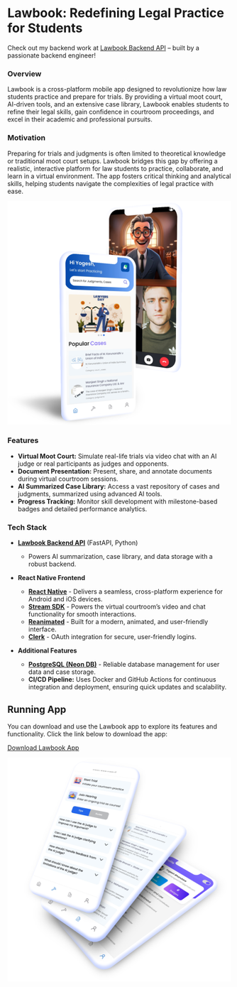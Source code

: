 # Lawbook: Redefining Legal Practice for Students

Check out my backend work at [Lawbook Backend API](https://github.com/yogesh-bhandare/lawbook-api) – built by a passionate backend engineer!

### Overview

Lawbook is a cross-platform mobile app designed to revolutionize how law students practice and prepare for trials. By providing a virtual moot court, AI-driven tools, and an extensive case library, Lawbook enables students to refine their legal skills, gain confidence in courtroom proceedings, and excel in their academic and professional pursuits.

### Motivation

Preparing for trials and judgments is often limited to theoretical knowledge or traditional moot court setups. Lawbook bridges this gap by offering a realistic, interactive platform for law students to practice, collaborate, and learn in a virtual environment. The app fosters critical thinking and analytical skills, helping students navigate the complexities of legal practice with ease.

![Lawbook Mockup](assets/images/mockup-1.png) 

### Features
   - **Virtual Moot Court:** Simulate real-life trials via video chat with an AI judge or real participants as judges and opponents.
   - **Document Presentation:** Present, share, and annotate documents during virtual courtroom sessions.
   - **AI Summarized Case Library:** Access a vast repository of cases and judgments, summarized using advanced AI tools.
   - **Progress Tracking:** Monitor skill development with milestone-based badges and detailed performance analytics.

### Tech Stack
- **[Lawbook Backend API](https://github.com/yogesh-bhandare/lawbook-backend-api)** (FastAPI, Python)
   - Powers AI summarization, case library, and data storage with a robust backend.

- **React Native Frontend**
   - **[React Native](https://reactnative.dev/)** - Delivers a seamless, cross-platform experience for Android and iOS devices.
   - **[Stream SDK](https://getstream.io/)** - Powers the virtual courtroom’s video and chat functionality for smooth interactions.
   - **[Reanimated](https://docs.swmansion.com/react-native-reanimated/)** - Built for a modern, animated, and user-friendly interface.
   - **[Clerk](https://clerk.dev/)** - OAuth integration for secure, user-friendly logins.

- **Additional Features**
   - **[PostgreSQL (Neon DB)](https://neon.tech/)** - Reliable database management for user data and case storage.
   - **CI/CD Pipeline:** Uses Docker and GitHub Actions for continuous integration and deployment, ensuring quick updates and scalability.

## Running App

You can download and use the Lawbook app to explore its features and functionality. Click the link below to download the app:

[Download Lawbook App](https://lawbook-apk.s3.us-east-1.amazonaws.com/download/Lawbook.apk)

![Lawbook Mockup](assets/images/mockup-2.png)
